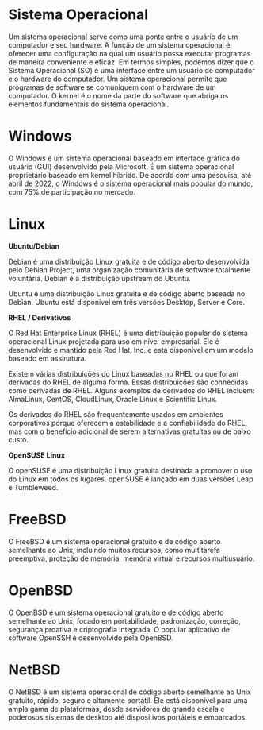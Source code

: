 # **Sistema Operacional**

Um sistema operacional serve como uma ponte entre o usuário de um computador e seu hardware. A função de um sistema operacional é oferecer uma configuração na qual um usuário possa executar programas de maneira conveniente e eficaz. Em termos simples, podemos dizer que o Sistema Operacional (SO) é uma interface entre um usuário de computador e o hardware do computador. Um sistema operacional permite que programas de software se comuniquem com o hardware de um computador. O kernel é o nome da parte do software que abriga os elementos fundamentais do sistema operacional.

# **Windows**

O Windows é um sistema operacional baseado em interface gráfica do usuário (GUI) desenvolvido pela Microsoft. É um sistema operacional proprietário baseado em kernel híbrido. De acordo com uma pesquisa, até abril de 2022, o Windows é o sistema operacional mais popular do mundo, com 75% de participação no mercado.

# **Linux**

**Ubuntu/Debian**

Debian é uma distribuição Linux gratuita e de código aberto desenvolvida pelo Debian Project, uma organização comunitária de software totalmente voluntária. Debian é a distribuição upstream do Ubuntu.

Ubuntu é uma distribuição Linux gratuita e de código aberto baseada no Debian. Ubuntu está disponível em três versões Desktop, Server e Core.

**RHEL / Derivativos**

O Red Hat Enterprise Linux (RHEL) é uma distribuição popular do sistema operacional Linux projetada para uso em nível empresarial. Ele é desenvolvido e mantido pela Red Hat, Inc. e está disponível em um modelo baseado em assinatura.

Existem várias distribuições do Linux baseadas no RHEL ou que foram derivadas do RHEL de alguma forma. Essas distribuições são conhecidas como derivadas de RHEL. Alguns exemplos de derivados do RHEL incluem: AlmaLinux, CentOS, CloudLinux, Oracle Linux e Scientific Linux.

Os derivados do RHEL são frequentemente usados em ambientes corporativos porque oferecem a estabilidade e a confiabilidade do RHEL, mas com o benefício adicional de serem alternativas gratuitas ou de baixo custo.

**OpenSUSE Linux**

O openSUSE é uma distribuição Linux gratuita destinada a promover o uso do Linux em todos os lugares. openSUSE é lançado em duas versões Leap e Tumbleweed.

# **FreeBSD**

O FreeBSD é um sistema operacional gratuito e de código aberto semelhante ao Unix, incluindo muitos recursos, como multitarefa preemptiva, proteção de memória, memória virtual e recursos multiusuário.

# **OpenBSD**

O OpenBSD é um sistema operacional gratuito e de código aberto semelhante ao Unix, focado em portabilidade, padronização, correção, segurança proativa e criptografia integrada. O popular aplicativo de software OpenSSH é desenvolvido pela OpenBSD.

# **NetBSD**
O NetBSD é um sistema operacional de código aberto semelhante ao Unix gratuito, rápido, seguro e altamente portátil. Ele está disponível para uma ampla gama de plataformas, desde servidores de grande escala e poderosos sistemas de desktop até dispositivos portáteis e embarcados.